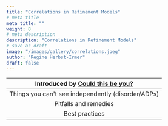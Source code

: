 ```yaml
---
title: "Correlations in Refinement Models"
# meta title
meta_title: ""
weight: 8
# meta description
description: "Correlations in Refinement Models"
# save as draft
image: "/images/gallery/correlations.jpeg"
author: "Regine Herbst-Irmer"
draft: false
---
```


Introduced by [Could this be you?](/authors/nobody-assigned-yet)|
|:---:|
|Things you can't see independently (disorder/ADPs)|
|Pitfalls and remedies|
|Best practices |